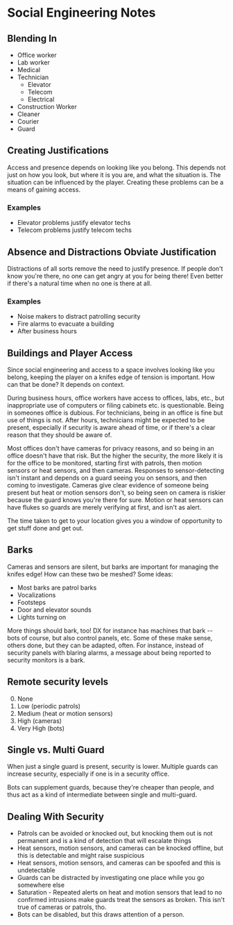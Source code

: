# Social Engineering Notes

## Blending In

- Office worker
- Lab worker
- Medical
- Technician
  - Elevator
  - Telecom
  - Electrical
- Construction Worker
- Cleaner
- Courier
- Guard

## Creating Justifications

Access and presence depends on looking like you belong. This depends not just on how you look, but where it is you are, and what the situation is. The situation can be influenced by the player. Creating these problems can be a means of gaining access.

### Examples

- Elevator problems justify elevator techs
- Telecom problems justify telecom techs

## Absence and Distractions Obviate Justification

Distractions of all sorts remove the need to justify presence. If people don't know you're there, no one can get angry at you for being there! Even better if there's a natural time when no one is there at all.

### Examples

- Noise makers to distract patrolling security
- Fire alarms to evacuate a building
- After business hours

## Buildings and Player Access

Since social engineering and access to a space involves looking like you belong, keeping the player on a knifes edge of tension is important. How can that be done? It depends on context.

During business hours, office workers have access to offices, labs, etc., but inappropriate use of computers or filing cabinets etc. is questionable. Being in someones office is dubious. For technicians, being in an office is fine but use of things is not. After hours, technicians might be expected to be present, especially if security is aware ahead of time, or if there's a clear reason that they should be aware of.

Most offices don't have cameras for privacy reasons, and so being in an office doesn't have that risk. But the higher the security, the more likely it is for the office to be monitored, starting first with patrols, then motion sensors or heat sensors, and then cameras. Responses to sensor-detecting isn't instant and depends on a guard seeing you on sensors, and then coming to investigate. Cameras give clear evidence of someone being present but heat or motion sensors don't, so being seen on camera is riskier because the guard knows you're there for sure. Motion or heat sensors can have flukes so guards are merely verifying at first, and isn't as alert.

The time taken to get to your location gives you a window of opportunity to get stuff done and get out.

## Barks

Cameras and sensors are silent, but barks are important for managing the knifes edge! How can these two be meshed? Some ideas:

- Most barks are patrol barks
- Vocalizations
- Footsteps
- Door and elevator sounds
- Lights turning on

More things should bark, too! DX for instance has machines that bark -- bots of course, but also control panels, etc. Some of these make sense, others done, but they can be adapted, often. For instance, instead of security panels with blaring alarms, a message about being reported to security monitors is a bark.

## Remote security levels

0. None
1. Low (periodic patrols)
2. Medium (heat or motion sensors)
3. High (cameras)
4. Very High (bots)

## Single vs. Multi Guard

When just a single guard is present, security is lower. Multiple guards can increase security, especially if one is in a security office.

Bots can supplement guards, because they're cheaper than people, and thus act as a kind of intermediate between single and multi-guard.

## Dealing With Security

- Patrols can be avoided or knocked out, but knocking them out is not permanent and is a kind of detection that will escalate things
- Heat sensors, motion sensors, and cameras can be knocked offline, but this is detectable and might raise suspicious
- Heat sensors, motion sensors, and cameras can be spoofed and this is undetectable
- Guards can be distracted by investigating one place while you go somewhere else
- Saturation - Repeated alerts on heat and motion sensors that lead to no confirmed intrusions make guards treat the sensors as broken. This isn't true of cameras or patrols, tho.
- Bots can be disabled, but this draws attention of a person.
